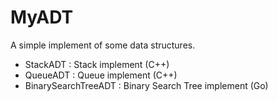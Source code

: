 # MyADT
A simple implement of some data structures.

* StackADT : Stack implement (C++)
* QueueADT : Queue implement (C++)
* BinarySearchTreeADT : Binary Search Tree implement (Go)

